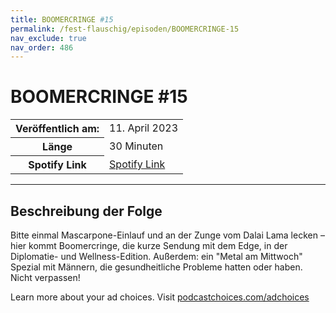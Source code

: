 ```yaml
---
title: BOOMERCRINGE #15
permalink: /fest-flauschig/episoden/BOOMERCRINGE-15
nav_exclude: true
nav_order: 486
---
```


# BOOMERCRINGE #15
<table class="resp-table dcf-table dcf-table-responsive dcf-table-bordered dcf-table-striped dcf-w-100%">
                    <tbody>
                        <tr>
                            <th scope="row">Veröffentlich am:</th>
                            <td data-label="Veröffentlich am:">11. April 2023</td>
                        </tr>
                        <tr>
                            <th scope="row">Länge </th>
                            <td data-label="Länge ">30 Minuten</td>
                        </tr><tr>
                                <th scope="row">Spotify Link</th>
                                <td data-label="Spotify Link"><a href="https://open.spotify.com/episode/6XpUorK6sy8ORlBVchLtxq">Spotify Link</a></td>
                            </tr></tbody>
                </table>

***

## Beschreibung der Folge

<div>
<p>Bitte einmal Mascarpone-Einlauf und an der Zunge vom Dalai Lama lecken – hier kommt Boomercringe, die kurze Sendung mit dem Edge, in der Diplomatie- und Wellness-Edition. Außerdem: ein &#34;Metal am Mittwoch&#34; Spezial mit Männern, die gesundheitliche Probleme hatten oder haben. Nicht verpassen! </p><p> </p><p>Learn more about your ad choices. Visit <a href="https://podcastchoices.com/adchoices" rel="nofollow">podcastchoices.com/adchoices</a></p>  
</div>

